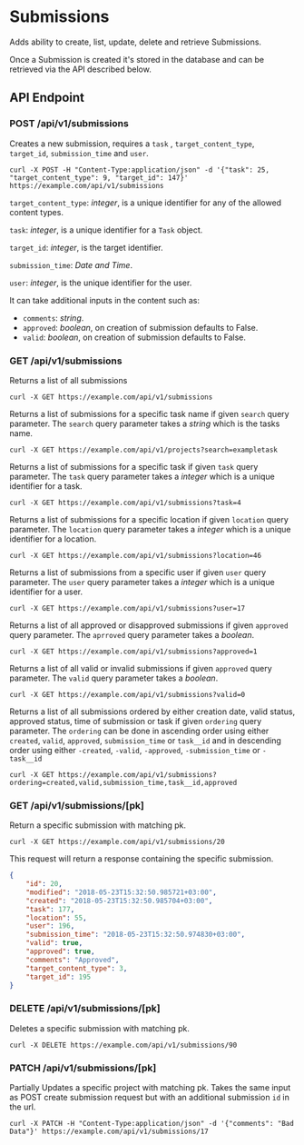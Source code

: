 # Submissions

Adds ability to create, list, update, delete and retrieve Submissions.

Once a Submission is created it's stored in the database and can be retrieved via the API described below.

## API Endpoint

### POST /api/v1/submissions

Creates a new submission, requires a `task` , `target_content_type`, `target_id`, `submission_time` and `user`.

```console
curl -X POST -H "Content-Type:application/json" -d '{"task": 25, "target_content_type": 9, "target_id": 147}' https://example.com/api/v1/submissions
```

`target_content_type`: *integer*, is a unique identifier for any of the allowed content types.

`task`: *integer*, is a unique identifier for a `Task` object.

`target_id`: *integer*, is the target identifier.

`submission_time`: *Date and Time*.

`user`: *integer*, is the unique identifier for the user.

It can take additional inputs in the content such as:

- `comments`: *string*.
- `approved`: *boolean*, on creation of submission defaults to False.
- `valid`: *boolean*, on creation of submission defaults to False.

### GET /api/v1/submissions

Returns a list of all submissions

```console
curl -X GET https://example.com/api/v1/submissions
```

Returns a list of submissions for a specific task name if given `search` query parameter. The `search` query parameter takes a *string* which is the tasks name.

```console
curl -X GET https://example.com/api/v1/projects?search=exampletask
```

Returns a list of submissions for a specific task if given `task` query parameter. The `task` query parameter takes a *integer* which is a unique identifier for a task.

```console
curl -X GET https://example.com/api/v1/submissions?task=4
```

Returns a list of submissions for a specific location if given `location` query parameter. The `location` query parameter takes a *integer* which is a unique identifier for a location.

```console
curl -X GET https://example.com/api/v1/submissions?location=46
```

Returns a list of submissions from a specific user if given `user` query parameter. The `user` query parameter takes a *integer* which is a unique identifier for a user.

```console
curl -X GET https://example.com/api/v1/submissions?user=17
```

Returns a list of all approved or disapproved submissions if given `approved` query parameter. The `aprroved` query parameter takes a *boolean*.

```console
curl -X GET https://example.com/api/v1/submissions?approved=1
```

Returns a list of all valid or invalid submissions if given `approved` query parameter. The `valid` query parameter takes a *boolean*.

```console
curl -X GET https://example.com/api/v1/submissions?valid=0
```

Returns a list of all submissions ordered by either creation date, valid status, approved status, time of submission or task if given `ordering` query parameter. The `ordering` can be done in ascending order using either `created`, `valid`, `approved`, `submission_time` or `task__id` and in descending order using either `-created`, `-valid`, `-approved`, `-submission_time` or `-task__id`

```console
curl -X GET https://example.com/api/v1/submissions?ordering=created,valid,submission_time,task__id,approved
```

### GET /api/v1/submissions/[pk]

Return a specific submission with matching pk.

```console
curl -X GET https://example.com/api/v1/submissions/20
```

This request will return a response containing the specific submission.

```json
{
    "id": 20,
    "modified": "2018-05-23T15:32:50.985721+03:00",
    "created": "2018-05-23T15:32:50.985704+03:00",
    "task": 177,
    "location": 55,
    "user": 196,
    "submission_time": "2018-05-23T15:32:50.974830+03:00",
    "valid": true,
    "approved": true,
    "comments": "Approved",
    "target_content_type": 3,
    "target_id": 195
}
```

### DELETE /api/v1/submissions/[pk]

Deletes a specific submission with matching pk.

```console
curl -X DELETE https://example.com/api/v1/submissions/90
```

### PATCH /api/v1/submissions/[pk]

Partially Updates a specific project with matching pk. Takes the same input as POST create submission request but with an additional submission `id` in the url.

```console
curl -X PATCH -H "Content-Type:application/json" -d '{"comments": "Bad Data"}' https://example.com/api/v1/submissions/17
```
